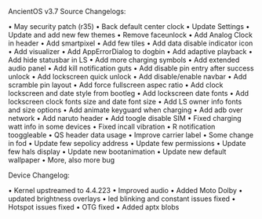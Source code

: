 AncientOS v3.7 
Source Changelogs:

• May security patch (r35) 
• Back default center clock 
• Update Settings 
• Update and add new few themes 
• Remove faceunlock 
• Add Analog Clock in header 
• Add smartpixel 
• Add few tiles 
• Add data disable indicator icon 
• Add visualizer 
• Add AppErrorDialog to dogbin 
• Add adaptive playback 
• Add hide statusbar in LS 
• Add more charging symbols 
• Add extended audio panel 
• Add kill notification guts 
• Add disable pin entry after success unlock 
• Add lockscreen quick unlock 
• Add disable/enable navbar 
• Add scramble pin layout 
• Add force fullscreen aspec ratio 
• Add clock lockscreen and date style from bootleg 
• Add lockscreen date fonts 
• Add lockscreen clock fonts size and date font size 
• Add LS owner info fonts and size options 
• Add animate keyguard when charging 
• Add adb over network 
• Add naruto header 
• Add toogle disable SIM 
• Fixed charging watt info in some devices 
• Fixed incall vibration 
• R notification tooggleable 
• QS header data usage 
• Improve carrier label 
• Some change in fod 
• Update few sepolicy address 
• Update few permissions 
• Update few hals display
• Update new bootanimation 
• Update new default wallpaper 
• More, also more bug

Device Changelog:

• Kernel upstreamed to 4.4.223 
• Improved audio 
• Added Moto Dolby 
• updated brightness overlays 
• led blinking and constant issues fixed 
• Hotspot issues fixed 
• OTG fixed
• Added aptx blobs
